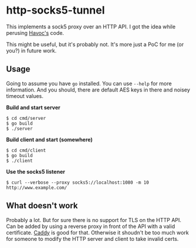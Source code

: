 # http-socks5-tunnel
This implements a sock5 proxy over an HTTP API. I got the idea while perusing [Havoc's](https://github.com/HavocFramework/Havoc) code.

This might be useful, but it's probably not. It's more just a PoC for me (or you?) in future work.


## Usage
Going to assume you have `go` installed. You can use `--help` for more information. And you should, there are default AES keys in there and noisey timeout values.

**Build and start server**
```
$ cd cmd/server
$ go build
$ ./server
```

**Build client and start (somewhere)**
```
$ cd cmd/client
$ go build
$ ./client
```


**Use the socks5 listener**
```
$ curl --verbose --proxy socks5://localhost:1080 -m 10 http://www.example.com/
```

## What doesn't work
Probably a lot. But for sure there is no support for TLS on the HTTP API. Can be added by using a reverse proxy in front of the API with a valid certificate. [Caddy](https://caddyserver.com/docs/quick-starts/reverse-proxy) is good for that. Otherwise it shoudn't be too much work for someone to modify the HTTP server and client to take invalid certs.